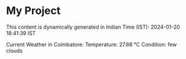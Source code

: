 # My Project

This content is dynamically generated in Indian Time (IST): 2024-01-20 18:41:39 IST


Current Weather in Coimbatore:
Temperature: 27.88 °C
Condition: few clouds
